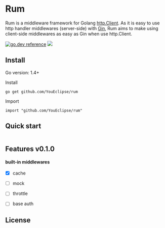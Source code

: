 # Rum 
Rum is a middleware framework for Golang [http.Client](https://golang.org/pkg/net/http/#Client). As it is easy to use http handler middlewares (server-side) with [Gin](https://github.com/gin-gonic/gin), Rum aims to make using client-side middlewares as easy as Gin when use http.Client.

[![go.dev reference](https://img.shields.io/badge/go.dev-reference-007d9c?logo=go&logoColor=white&style=flat-square)](https://pkg.go.dev/github.com/YouEclipse/rum)
[![](https://travis-ci.org/YouEclipse/rum.svg?branch=master&style=flat-square)](https://travis-ci.org/YouEclipse/rum) 



## Install

Go version: 1.4+

Install
```
go get github.com/YouEclipse/rum
```
Import
```
import "github.com/YouEclipse/rum"
```

## Quick start
```golang

```


## Features v0.1.0

#### built-in middlewares
- [x] cache 
- [ ] mock 
- [ ] throttle 
- [ ] base auth 


## License